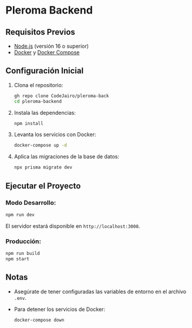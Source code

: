# Pleroma Backend

## Requisitos Previos

- [Node.js](https://nodejs.org/) (versión 16 o superior)
- [Docker](https://www.docker.com/) y [Docker Compose](https://docs.docker.com/compose/)

## Configuración Inicial

1. Clona el repositorio:

   ```bash
   gh repo clone CodeJairo/pleroma-back
   cd pleroma-backend
   ```

2. Instala las dependencias:

   ```bash
   npm install
   ```

3. Levanta los servicios con Docker:

   ```bash
   docker-compose up -d
   ```

4. Aplica las migraciones de la base de datos:

   ```bash
   npx prisma migrate dev
   ```

## Ejecutar el Proyecto

### Modo Desarrollo:

```bash
npm run dev
```

El servidor estará disponible en `http://localhost:3000`.

### Producción:

```bash
npm run build
npm start
```

## Notas

- Asegúrate de tener configuradas las variables de entorno en el archivo `.env`.
- Para detener los servicios de Docker:

  ```bash
  docker-compose down
  ```
